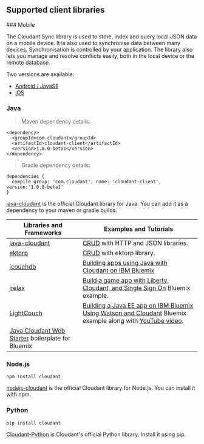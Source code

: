 ## Supported client libraries
<div id="supported"></div>
### Mobile

The Cloudant Sync library is used to store, index and query local JSON data on a mobile device.
It is also used to synchronise data between many devices.
Synchronisation is controlled by your application.
The library also lets you manage and resolve conflicts easily,
both in the local device or the remote database.

Two versions are available:

- <a href="https://github.com/cloudant/sync-android" target="_blank">Android / JavaSE</a>
- <a href="https://github.com/cloudant/CDTDatastore" target="_blank">iOS</a>

### Java

> Maven dependency details:

```
<dependency>
  <groupId>com.cloudant</groupId>
  <artifactId>cloudant-client</artifactId> 
  <version>1.0.0-beta1</version>
</dependency>
```

> Gradle dependency details:

```
dependencies {
  compile group: 'com.cloudant', name: 'cloudant-client', version:'1.0.0-beta1'
}
```

[java-cloudant](https://github.com/cloudant/java-cloudant) is the official Cloudant library for Java. You can add it as a dependency to your maven or gradle builds.

Libraries and Frameworks | Examples and Tutorials
-------------------------|-----------------------
[java-cloudant](https://github.com/cloudant/java-cloudant) | [CRUD](https://github.com/cloudant/haengematte/tree/master/java) with HTTP and JSON libraries.
[ektorp](http://code.google.com/p/ektorp/) | [CRUD](https://github.com/cloudant/haengematte/tree/master/java/CrudWithEktorp) with ektorp library.
[jcouchdb](http://code.google.com/p/jcouchdb/) | [Building apps using Java with Cloudant on IBM Bluemix](https://cloudant.com/blog/building-apps-using-java-with-cloudant-on-ibm-bluemix/)
[jrelax](https://github.com/isterin/jrelax) | [Build a game app with Liberty, Cloudant, and Single Sign On](http://www.ibm.com/developerworks/cloud/library/cl-multiservicegame-app/index.html?ca=drs-) Bluemix example.
[LightCouch](http://www.lightcouch.org/) | [Building a Java EE app on IBM Bluemix Using Watson and Cloudant](https://developer.ibm.com/bluemix/2014/10/17/building-java-ee-app-ibm-bluemix-using-watson-cloudant/) Bluemix example along with [YouTube video](https://www.youtube.com/watch?feature=youtu.be&v=9AFMY6m0LIU&app=desktop).
[Java Cloudant Web Starter](https://ace.ng.bluemix.net/#/store/cloudOEPaneId=store&appTemplateGuid=CloudantJavaBPTemplate&fromCatalog=true) boilerplate for Bluemix |

### Node.js

```
npm install cloudant
```

[nodejs-cloudant](https://github.com/cloudant/nodejs-cloudant) is the official Cloudant library for Node.js. You can install it with npm.

### Python

```
pip install cloudant
```

[Cloudant-Python](https://github.com/cloudant-labs/cloudant-python) is Cloudant's official Python library. Install it using pip.

